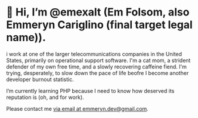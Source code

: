 # 👋 Hi, I’m @emexalt (Em Folsom, also Emmeryn Cariglino (final target legal name)).
 

  i work at one of the larger telecommunications companies in the United States, primarily on operational support software. I'm a cat mom, a strident defender of my own free time, and a slowly recovering caffeine fiend. I'm trying, desperately, to slow down the pace of life beofre I become another developer burnout statistic.

 I’m currently learning PHP because I need to know how deserved its reputation is (oh, and for work).

Please contact me [via email at emmeryn.dev@gmail.com](mailto:emmeryn.dev@gmail.com).

<!---
emexalt/emexalt is a ✨ special ✨ repository because its `README.md` (this file) appears on your GitHub profile.
You can click the Preview link to take a look at your changes.
--->
